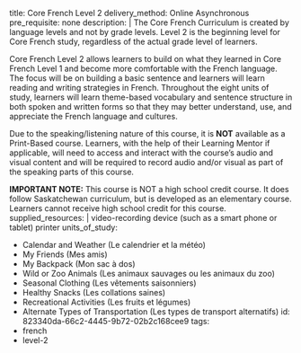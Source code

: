 title: Core French Level 2
delivery_method: Online Asynchronous
pre_requisite: none
description: |
  The Core French Curriculum is created by language levels and not by grade levels. Level 2 is the beginning level for Core French study, regardless of the actual grade level of learners.
  
  Core French Level 2 allows learners to build on what they learned in Core French Level 1 and become more comfortable with the French language. The focus will be on building a basic sentence and learners will learn reading and writing strategies in French. Throughout the eight units of study, learners will learn theme-based vocabulary and sentence structure in both spoken and written forms so that they may better understand, use, and appreciate the French language and cultures.
  
  Due to the speaking/listening nature of this course, it is <strong>NOT</strong> available as a Print-Based course. Learners, with the help of their Learning Mentor if applicable, will need to access and interact with the course’s audio and visual content and will be required to record audio and/or visual as part of the speaking parts of this course.
  
  <strong>IMPORTANT NOTE:</strong> This course is NOT a high school credit course. It does follow Saskatchewan curriculum, but is developed as an elementary course. Learners cannot receive high school credit for this course.
supplied_resources: |
  video-recording device (such as a smart phone or tablet)
  printer
units_of_study:
  - Calendar and Weather (Le calendrier et la météo)
  - My Friends (Mes amis)
  - My Backpack (Mon sac à dos)
  - Wild or Zoo Animals (Les animaux sauvages ou les animaux du zoo)
  - Seasonal Clothing (Les vêtements saisonniers)
  - Healthy Snacks (Les collations saines)
  - Recreational Activities (Les fruits et légumes)
  - Alternate Types of Transportation (Les types de transport alternatifs)
id: 823340da-66c2-4445-9b72-02b2c168cee9
tags:
  - french
  - level-2
